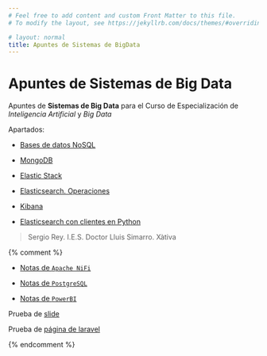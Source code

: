 ```yaml
---
# Feel free to add content and custom Front Matter to this file.
# To modify the layout, see https://jekyllrb.com/docs/themes/#overriding-theme-defaults

# layout: normal
title: Apuntes de Sistemas de BigData
---
```


# Apuntes de **Sistemas de Big Data**

Apuntes de **Sistemas de Big Data**  para el Curso de Especialización de *Inteligencia Artificial* y *Big Data*

Apartados:

- [Bases de datos NoSQL](./nosql/)
- [MongoDB](./mongodb/)


- [Elastic Stack](./elastic_stack/)
- [Elasticsearch. Operaciones](./elasticsearch/)
- [Kibana](./kibana/)
- [Elasticsearch con clientes en Python](./elastic-python/)


>Sergio Rey.
>I.E.S. Doctor Lluis Simarro.
>Xàtiva


{% comment %} 

- [Notas de `Apache NiFi`](./nifi/)
- [Notas de `PostgreSQL`](./postgres/)

- [Notas de `PowerBI`](./powerbi/)

Prueba de [slide](./md/es/slides/00.html)

Prueba de [página de laravel](./md/es/00.md)

{% endcomment %}
